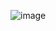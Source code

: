 ![image](https://user-images.githubusercontent.com/75318518/141451675-261ee3f7-15d4-4dcb-9f37-7c8bf2d5402c.png)

